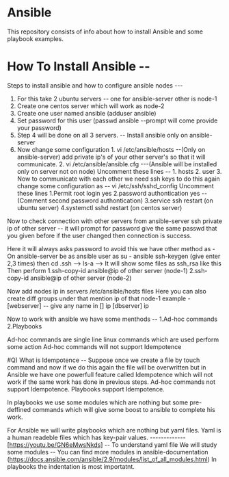 # Ansible
This repository consists of info about how to install Ansible and some playbook examples.

# How To Install Ansible --

Steps to install ansible and how to configure ansible nodes ---

1. For this take 2 ubuntu servers -- one for ansible-server other is node-1
2. Create one centos server which will work as node-2
3. Create one user named ansible (adduser ansible)
4. Set password for this user (passwd ansible --prompt will come provide your password)
5. Step 4 will be done on all 3 servers.  -- Install ansible only on ansible-server
6. Now change some configuration 
	    1. vi /etc/ansible/hosts  --(Only on ansible-server)
	       add private ip's of your other server's so that it will communicate.
	    2. vi /etc/ansible/ansible.cfg ---(Ansible will be installed only on server not on node)
	       Uncomment these lines --
	         1. hosts      2. user
    	3. Now to communicate with each other we need ssh keys to do this 
	       again change some configuration as --
		     vi /etc/ssh/sshd_config
		      Uncomment these lines
				1.Permit root login yes
				2.password authontication yes  --(Comment second password authontication)
				3.service ssh restart (on ubuntu server)
				4.systemctl sshd restart (on centos server)
				

  Now to check connection with other servers from ansible-server
	ssh private ip of other server -- it will prompt for password give the same passwd that you given before
	if the user changed then connection is success.

  Here it will always asks password to avoid this we have other method	as -
	On ansible-server be as ansible user as su - ansible
	ssh-keygen (give enter 2,3 times)
	then cd .ssh --> ls-a --> It will show some files as ssh_rsa like this
	Then perform 
	   1.ssh-copy-id ansible@ip of other server (node-1)
	   2.ssh-copy-id ansible@ip of other server (node-2)	
  
Now add nodes ip in servers /etc/ansible/hosts files
Here you can also create diff groups under that mention ip of that node-1
	example - [webserver] -- give any name in []
	            ip
			      [dbserver]
				      ip

Now to work with ansible we have some menthods --
  1.Ad-hoc commands
  2.Playbooks

Ad-hoc commands are single line linux commands which are used perform some action
Ad-hoc commands will not support Idempotence 

#Q) What is Idempotence --
      Suppose once we create a file by touch command and now if we do this again the file will be overwritten
	    but in Ansible we have one powerfull feature called Idempotence which will not work if the
	    same work has done in previous steps.
  Ad-hoc commands not support Idempotence.
  Playbooks support Idempotence.

  In playbooks we use some modules which are nothing but some pre-deffined commands 
  which will give some boost to ansible to complete his work.

For Ansible we will write playbooks which are nothing but yaml files.
Yaml is a human readeble files which has key-pair values.             ------------- [https://youtu.be/GN6eMwsNkds]	-- To understand yaml file
We will study some modules -- 
You can find more modules in ansible-documentation (https://docs.ansible.com/ansible/2.9/modules/list_of_all_modules.html)
In playbooks the indentation is most importatnt.

